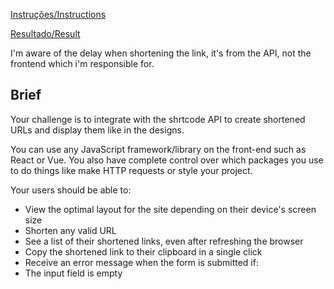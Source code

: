 [Instruções/Instructions](https://www.frontendmentor.io/challenges/url-shortening-api-landing-page-2ce3ob-G)

[Resultado/Result](https://leonardoth.github.io/URL-shortening-API-landing-page/)

I'm aware of the delay when shortening the link, it's from the API, not the frontend which i'm responsible for.

## Brief

Your challenge is to integrate with the shrtcode API to create shortened URLs and display them like in the designs.

You can use any JavaScript framework/library on the front-end such as React or Vue. You also have complete control over which packages you use to do things like make HTTP requests or style your project.

Your users should be able to:

- View the optimal layout for the site depending on their device's screen size
- Shorten any valid URL
- See a list of their shortened links, even after refreshing the browser
- Copy the shortened link to their clipboard in a single click
- Receive an error message when the form is submitted if:
- The input field is empty

